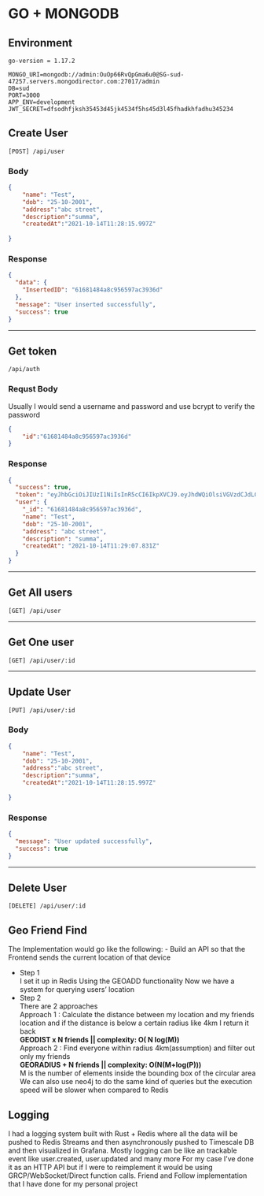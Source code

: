 # GO + MONGODB

## Environment

```
go-version = 1.17.2
```
```env
MONGO_URI=mongodb://admin:OuOp66RvQpGma6u0@SG-sud-47257.servers.mongodirector.com:27017/admin
DB=sud
PORT=3000
APP_ENV=development
JWT_SECRET=dfsodhfjksh35453d45jk4534f5hs45d3l45fhadkhfadhu345234
```

## Create User
```[POST] /api/user ```
### Body
```json
{
	"name": "Test",
	"dob": "25-10-2001",
	"address":"abc street",
	"description":"summa",
	"createdAt":"2021-10-14T11:28:15.997Z"
	
}
```
### Response
```json
{
  "data": {
    "InsertedID": "61681484a8c956597ac3936d"
  },
  "message": "User inserted successfully",
  "success": true
}
```
<hr>

## Get token 

``` /api/auth ```
### Requst Body
Usually I would send a username and password and use bcrypt to verify the password
```json
{
	"id":"61681484a8c956597ac3936d"
}
```

### Response

```json
{
  "success": true,
  "token": "eyJhbGciOiJIUzI1NiIsInR5cCI6IkpXVCJ9.eyJhdWQiOlsiVGVzdCJdLCJleHAiOjE2MzQyOTc0MjgsImlhdCI6MTYzNDIxMTAyOCwianRpIjoiNjE2ODE0ODRhOGM5NTY1OTdhYzM5MzZkIn0.6bCMPGAiAdJS5oHwH8H3t5YPAppE_Z9flJ0GJtrFJgE",
  "user": {
    "_id": "61681484a8c956597ac3936d",
    "name": "Test",
    "dob": "25-10-2001",
    "address": "abc street",
    "description": "summa",
    "createdAt": "2021-10-14T11:29:07.831Z"
  }
}
```
<hr>

## Get All users

```[GET] /api/user ``` 
<hr>

## Get One user

```[GET] /api/user/:id ``` 
<hr>

## Update User
``` [PUT] /api/user/:id ```

### Body
```json
{
	"name": "Test",
	"dob": "25-10-2001",
	"address":"abc street",
	"description":"summa",
	"createdAt":"2021-10-14T11:28:15.997Z"
	
}
```
### Response
```json
{
  "message": "User updated successfully",
  "success": true
}
```
<hr>

## Delete User
``` [DELETE] /api/user/:id ```



## Geo Friend Find 
The Implementation would go like the following: -
Build an API so that the Frontend sends the current location of that device 
- Step 1 <br>
I set it up in Redis Using the GEOADD functionality
Now we have a system for querying users’ location 
- Step 2 <br>
There are 2 approaches <br>
Approach 1 :  Calculate the distance between my location and my friends location and if the distance is below a certain radius like 4km I return it back <br>
**GEODIST x N friends || complexity: O( N log(M))** <br>
Approach 2 : Find everyone within radius 4km(assumption) and filter out only my friends <br>
**GEORADIUS + N friends || complexity:  O(N(M+log(P)))** <br>
M is the number of elements inside the bounding box of the circular area <br>
We can also use neo4j to do the same kind of queries but the execution speed will be slower when compared to Redis
## Logging 
I had a logging system built with Rust + Redis where all the data will be pushed to Redis Streams and then asynchronously pushed to Timescale DB and then visualized in Grafana.
Mostly logging can be like an trackable event like user.created, user.updated and many more 
For my case I’ve done it as an HTTP API but if I were to reimplement it would be using GRCP/WebSocket/Direct function calls.
Friend and Follow implementation that I have done for my personal project                                             



